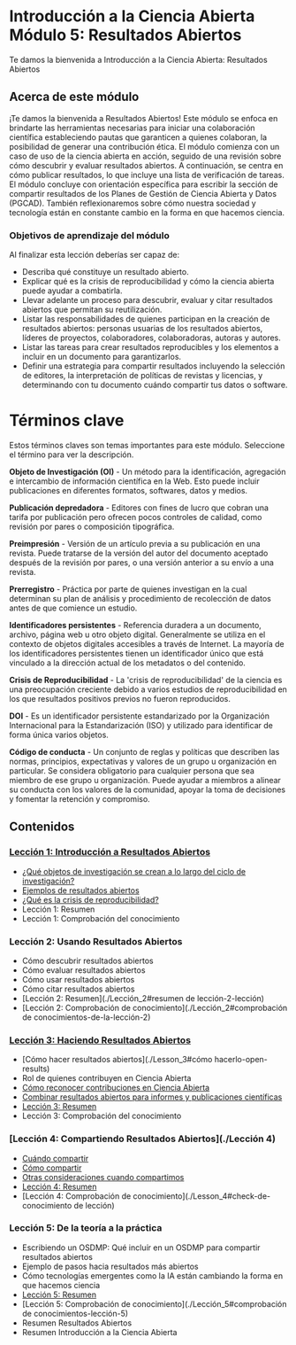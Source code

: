 # Introducción a la Ciencia Abierta Módulo 5: Resultados Abiertos

Te damos la bienvenida a Introducción a la Ciencia Abierta: Resultados Abiertos

## Acerca de este módulo

¡Te damos la bienvenida a Resultados Abiertos! Este módulo se enfoca en brindarte las herramientas necesarias para iniciar una colaboración científica estableciendo pautas que garanticen a quienes colaboran, la posibilidad de generar una contribución ética. El módulo comienza con un caso de uso de la ciencia abierta en acción, seguido de una revisión sobre cómo descubrir y evaluar resultados abiertos. A continuación, se centra en cómo publicar resultados, lo que incluye una lista de verificación de tareas. El módulo concluye con orientación específica para escribir la sección de compartir resultados de los Planes de Gestión de Ciencia Abierta y Datos (PGCAD). También reflexionaremos sobre cómo nuestra sociedad y tecnología están en constante cambio en la forma en que hacemos ciencia.

### Objetivos de aprendizaje del módulo

Al finalizar esta lección deberías ser capaz de:

- Describa qué constituye un resultado abierto.
- Explicar qué es la crisis de reproducibilidad y cómo la ciencia abierta puede ayudar a combatirla.
- Llevar adelante un proceso para descubrir, evaluar y citar resultados abiertos que permitan su reutilización.
- Listar las responsabilidades de quienes participan en la creación de resultados abiertos: personas usuarias de los resultados abiertos, líderes de proyectos, colaboradores, colaboradoras, autoras y autores.
- Listar las tareas para crear resultados reproducibles y los elementos a incluir en un documento para garantizarlos.
- Definir una estrategia para compartir resultados incluyendo la selección de editores, la interpretación de políticas de revistas y licencias, y determinando con tu documento cuándo compartir tus datos o software.

# Términos clave

Estos términos claves son temas importantes para este módulo. Seleccione el término para ver la descripción.

**Objeto de Investigación (OI)** - Un método para la identificación, agregación e intercambio de información científica en la Web. Esto puede incluir publicaciones en diferentes formatos, softwares, datos y medios.

**Publicación depredadora** - Editores con fines de lucro que cobran una tarifa por publicación pero ofrecen pocos controles de calidad, como revisión por pares o composición tipográfica.

**Preimpresión** - Versión de un artículo previa a su publicación en una revista. Puede tratarse de la versión del autor del documento aceptado después de la revisión por pares, o una versión anterior a su envío a una revista.

**Prerregistro** - Práctica por parte de quienes investigan en la cual determinan su plan de análisis y procedimiento de recolección de datos antes de que comience un estudio.

**Identificadores persistentes** - Referencia duradera a un documento, archivo, página web u otro objeto digital. Generalmente se utiliza en el contexto de objetos digitales accesibles a través de Internet. La mayoría de los identificadores persistentes tienen un identificador único que está vinculado a la dirección actual de los metadatos o del contenido.

**Crisis de Reproducibilidad** - La 'crisis de reproducibilidad' de la ciencia es una preocupación creciente debido a varios estudios de reproducibilidad en los que resultados positivos previos no fueron reproducidos.

**DOI** - Es un identificador persistente estandarizado por la Organización Internacional para la Estandarización (ISO) y utilizado para identificar de forma única varios objetos.

**Código de conducta** - Un conjunto de reglas y políticas que describen las normas, principios, expectativas y valores de un grupo u organización en particular. Se considera obligatorio para cualquier persona que sea miembro de ese grupo u organización. Puede ayudar a miembros a alinear su conducta con los valores de la comunidad, apoyar la toma de decisiones y fomentar la retención y compromiso.

## Contenidos

### [Lección 1: Introducción a Resultados Abiertos](./Lección_1)

- [¿Qué objetos de investigación se crean a lo largo del ciclo de investigación?](./Lesson_1#what-research-objects-are-created-throughhout-the-research-cycle)
- [Ejemplos de resultados abiertos](./Lesson_1#ejemplos-de-resultados)
- [¿Qué es la crisis de reproducibilidad?](./Lesson_1#what-is-the-reproducibility-crisis)
- Lección 1: Resumen
- Lección 1: Comprobación del conocimiento

### Lección 2: Usando Resultados Abiertos

- Cómo descubrir resultados abiertos
- Cómo evaluar resultados abiertos
- Cómo usar resultados abiertos
- Cómo citar resultados abiertos
- [Lección 2: Resumen](./Lección_2#resumen de lección-2-lección)
- [Lección 2: Comprobación de conocimiento](./Lección_2#comprobación de conocimientos-de-la-lección-2)

### [Lección 3: Haciendo Resultados Abiertos](./Lección_3)

- [Cómo hacer resultados abiertos](./Lesson_3#cómo hacerlo-open-results)
- Rol de quienes contribuyen en Ciencia Abierta
- [Cómo reconocer contribuciones en Ciencia Abierta](./Lesson_3#how-to-give-open-recognition)
- [Combinar resultados abiertos para informes y publicaciones científicas](./Lesson_3#combining-open-results-for-scientific-reporting-and-publications)
- [Lección 3: Resumen](./Lección_3#lección-3-resumen)
- Lección 3: Comprobación del conocimiento

### [Lección 4: Compartiendo Resultados Abiertos](./Lección 4)

- [Cuándo compartir](./Lección_4#cuando-compartir)
- [Cómo compartir](./Lección_4#como-compartir)
- [Otras consideraciones cuando compartimos](./Lección_4#otras-consideraciones-cuando-compartimos)
- [Lección 4: Resumen](./Lección_4#lección-4-resumen)
- [Lección 4: Comprobación de conocimiento](./Lesson_4#check-de-conocimiento de lección)

### Lección 5: De la teoría a la práctica

- Escribiendo un OSDMP: Qué incluír en un OSDMP para compartir resultados abiertos
- Ejemplo de pasos hacia resultados más abiertos
- Cómo tecnologías emergentes como la IA están cambiando la forma en que hacemos ciencia
- [Lección 5: Resumen](./Lección_5#lección-5-resumen)
- [Lección 5: Comprobación de conocimiento](./Lección_5#comprobación de conocimientos-lección-5)
- Resumen Resultados Abiertos
- Resumen Introducción a la Ciencia Abierta
